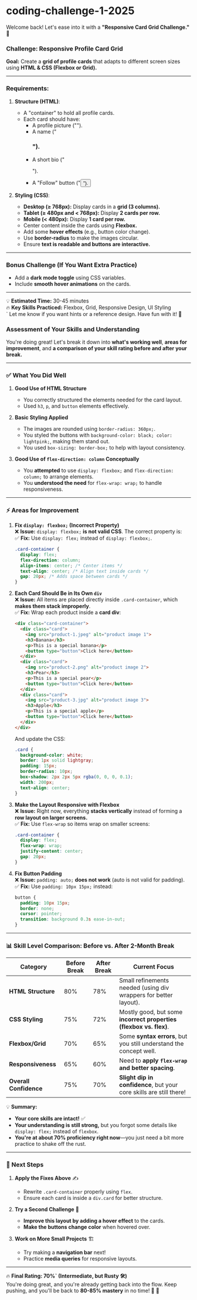 # coding-challenge-1-2025

Welcome back! Let's ease into it with a **"Responsive Card Grid Challenge."** 🚀  

### **Challenge: Responsive Profile Card Grid**
**Goal:** Create a **grid of profile cards** that adapts to different screen sizes using **HTML & CSS (Flexbox or Grid).**  

---

### **Requirements:**
1. **Structure (HTML)**:
   - A "container" to hold all profile cards.
   - Each card should have:
     - A profile picture ("<img>").
     - A name ("<h3>").
     - A short bio ("<p>").
     - A "Follow" button ("<button>").

2. **Styling (CSS)**:
   - **Desktop (≥ 768px):** Display cards in a **grid (3 columns).**
   - **Tablet (≥ 480px and < 768px):** Display **2 cards per row.**
   - **Mobile (< 480px):** Display **1 card per row.**
   - Center content inside the cards using **Flexbox.**
   - Add some **hover effects** (e.g., button color change).
   - Use **border-radius** to make the images circular.
   - Ensure **text is readable and buttons are interactive.**

---

### **Bonus Challenge (If You Want Extra Practice)**
- Add a **dark mode toggle** using CSS variables.
- Include **smooth hover animations** on the cards.

---

💡 **Estimated Time:** 30-45 minutes  
🔥 **Key Skills Practiced:** Flexbox, Grid, Responsive Design, UI Styling  
`
Let me know if you want hints or a reference design. Have fun with it! 🚀

### **Assessment of Your Skills and Understanding**
You're doing great! Let's break it down into **what's working well**, **areas for improvement**, and **a comparison of your skill rating before and after your break.**

---

### **✅ What You Did Well**
1. **Good Use of HTML Structure**  
   - You correctly structured the elements needed for the card layout.
   - Used `h3`, `p`, and `button` elements effectively.

2. **Basic Styling Applied**  
   - The images are rounded using `border-radius: 360px;`.
   - You styled the buttons with `background-color: black; color: lightpink;`, making them stand out.
   - You used `box-sizing: border-box;` to help with layout consistency.

3. **Good Use of `flex-direction: column` Conceptually**  
   - You **attempted** to use `display: flexbox;` and `flex-direction: column;` to arrange elements.  
   - You **understood the need** for `flex-wrap: wrap;` to handle responsiveness.

---

### **⚡ Areas for Improvement**
1. **Fix `display: flexbox;` (Incorrect Property)**  
   ❌ **Issue:** `display: flexbox;` **is not valid CSS**. The correct property is:  
   ✅ **Fix:** Use `display: flex;` instead of `display: flexbox;`.
   ```css
   .card-container {
     display: flex;
     flex-direction: column;
     align-items: center; /* Center items */
     text-align: center; /* Align text inside cards */
     gap: 20px; /* Adds space between cards */
   }
   ```

2. **Each Card Should Be in Its Own `div`**  
   ❌ **Issue:** All items are placed directly inside `.card-container`, which **makes them stack improperly**.  
   ✅ **Fix:** Wrap each product inside a **card div**:
   ```html
   <div class="card-container">
     <div class="card">
       <img src="product-1.jpeg" alt="product image 1">
       <h3>Banana</h3>
       <p>This is a special banana</p>
       <button type="button">Click here</button>
     </div>
     <div class="card">
       <img src="product-2.png" alt="product image 2">
       <h3>Pear</h3>
       <p>This is a special pear</p>
       <button type="button">Click here</button>
     </div>
     <div class="card">
       <img src="product-3.jpg" alt="product image 3">
       <h3>Apple</h3>
       <p>This is a special apple</p>
       <button type="button">Click here</button>
     </div>
   </div>
   ```
   And update the CSS:
   ```css
   .card {
     background-color: white;
     border: 1px solid lightgray;
     padding: 15px;
     border-radius: 10px;
     box-shadow: 2px 2px 5px rgba(0, 0, 0, 0.1);
     width: 200px;
     text-align: center;
   }
   ```

3. **Make the Layout Responsive with Flexbox**  
   ❌ **Issue:** Right now, everything **stacks vertically** instead of forming a **row layout on larger screens.**  
   ✅ **Fix:** Use `flex-wrap` so items wrap on smaller screens:
   ```css
   .card-container {
     display: flex;
     flex-wrap: wrap;
     justify-content: center;
     gap: 20px;
   }
   ```

4. **Fix Button Padding**  
   ❌ **Issue:** `padding: auto;` **does not work** (auto is not valid for padding).  
   ✅ **Fix:** Use `padding: 10px 15px;` instead:
   ```css
   button {
     padding: 10px 15px;
     border: none;
     cursor: pointer;
     transition: background 0.3s ease-in-out;
   }
   ```

---

### **📊 Skill Level Comparison: Before vs. After 2-Month Break**
| **Category**           | **Before Break** | **After Break** | **Current Focus** |
|------------------------|----------------|----------------|----------------|
| **HTML Structure**     | 80%            | 78%            | Small refinements needed (using div wrappers for better layout). |
| **CSS Styling**        | 75%            | 72%            | Mostly good, but some **incorrect properties (flexbox vs. flex)**. |
| **Flexbox/Grid**       | 70%            | 65%            | Some **syntax errors**, but you still understand the concept well. |
| **Responsiveness**     | 65%            | 60%            | Need to **apply `flex-wrap` and better spacing**. |
| **Overall Confidence** | 75%            | 70%            | **Slight dip in confidence**, but your core skills are still there! |

💡 **Summary:**  
- **Your core skills are intact!** ✅  
- **Your understanding is still strong,** but you forgot some details like `display: flex;` instead of `flexbox`.  
- **You're at about 70% proficiency right now**—you just need a bit more practice to shake off the rust.  

---

### **📌 Next Steps**
1. **Apply the Fixes Above** ✍️  
   - Rewrite `.card-container` properly using `flex`.  
   - Ensure each card is inside a `div.card` for better structure.  

2. **Try a Second Challenge** 🎯  
   - **Improve this layout by adding a hover effect** to the cards.  
   - **Make the buttons change color** when hovered over.  

3. **Work on More Small Projects** 🏗  
   - Try making a **navigation bar** next!  
   - Practice **media queries** for responsive layouts.  

---

🔥 **Final Rating: 70%` (Intermediate, but Rusty 🛠)**  
You're doing great, and you're already getting back into the flow. Keep pushing, and you'll be back to **80-85% mastery** in no time! 💪 🚀